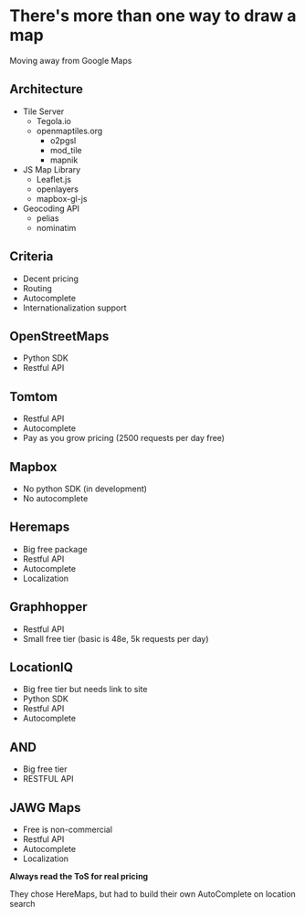 # There's more than one way to draw a map

Moving away from Google Maps

## Architecture

- Tile Server
    - Tegola.io
    - openmaptiles.org
        - o2pgsl
        - mod_tile
        - mapnik
- JS Map Library
    - Leaflet.js
    - openlayers
    - mapbox-gl-js
- Geocoding API
    - pelias
    - nominatim
    
## Criteria
- Decent pricing
- Routing
- Autocomplete
- Internationalization support

## OpenStreetMaps
- Python SDK
- Restful API

## Tomtom
- Restful API
- Autocomplete
- Pay as you grow pricing (2500 requests per day free)

## Mapbox
- No python SDK (in development)
- No autocomplete

## Heremaps
- Big free package
- Restful API
- Autocomplete
- Localization

## Graphhopper

- Restful API
- Small free tier (basic is 48e, 5k requests per day)

## LocationIQ

- Big free tier but needs link to site
- Python SDK
- Restful API
- Autocomplete

## AND

- Big free tier
- RESTFUL API

## JAWG Maps

- Free is non-commercial
- Restful API
- Autocomplete
- Localization

**Always read the ToS for real pricing**

They chose HereMaps, but had to build their own AutoComplete on location search